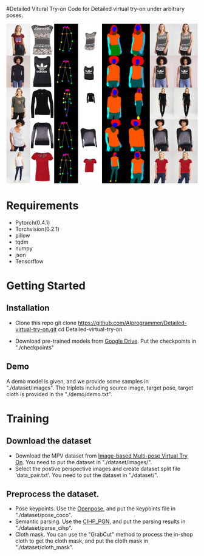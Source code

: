 #Detailed Vitural Try-on
Code for Detailed virtual try-on under arbitrary poses.

![Virtual try-on results](./demo/forward/0.jpg)

# Requirements
* Pytorch(0.4.1)
* Torchvision(0.2.1)
* pillow
* tqdm
* numpy
* json
* Tensorflow

# Getting Started 
## Installation
* Clone this repo
git clone https://github.com/AIprogrammer/Detailed-virtual-try-on.git
cd Detailed-virtual-try-on

* Download pre-trained models from [Google Drive](https://drive.google.com/open?id=1RpKC71VJub7hgWJ8dC5AWINW6nmZofm4). Put the checkpoints in "./checkpoints"

## Demo 
A demo model is given, and we provide some samples in "./dataset/images". The triplets including source image, target pose, target cloth is provided in the "./demo/demo.txt".

# Training

## Download the dataset
* Download the MPV dataset from [Image-based Multi-pose Virtual Try On](http://47.100.21.47:9999/overview.php). You need to put the dataset in "./dataset/images/".
* Select the postive perspective images and create dataset split file 'data_pair.txt'. You need to put the dataset in "./dataset/".

## Preprocess the dataset.
* Pose keypoints. Use the [Openpose](https://github.com/CMU-Perceptual-Computing-Lab/openpose), and put the keypoints file in "./dataset/pose_coco".
* Semantic parsing. Use the [CIHP_PGN](https://github.com/Engineering-Course/CIHP_PGN), and put the parsing results in "./dataset/parse_cihp".
* Cloth mask. You can use the "GrabCut" method to process the in-shop cloth to get the cloth mask, and put the cloth mask in "./dataset/cloth_mask".